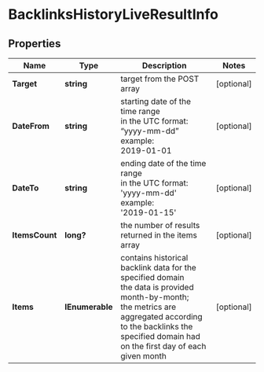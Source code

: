 # BacklinksHistoryLiveResultInfo


## Properties

| Name | Type | Description | Notes |
|------------ | ------------- | ------------- | -------------|
**Target** | **string** | target from the POST array |[optional]|
**DateFrom** | **string** | starting date of the time range<br>in the UTC format: “yyyy-mm-dd”<br>example:<br>2019-01-01 |[optional]|
**DateTo** | **string** | ending date of the time range<br>in the UTC format: 'yyyy-mm-dd'<br>example:<br>'2019-01-15' |[optional]|
**ItemsCount** | **long?** | the number of results returned in the items array |[optional]|
**Items** | **IEnumerable<BacklinksHistoryLiveItem>** | contains historical backlink data for the specified domain<br>the data is provided month-by-month;<br>the metrics are aggregated according to the backlinks the specified domain had on the first day of each given month |[optional]|